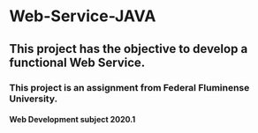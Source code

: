# Web-Service-JAVA

## This project has the objective to develop a  functional Web Service.

### This project is an assignment from Federal Fluminense University.

#### Web Development subject 2020.1